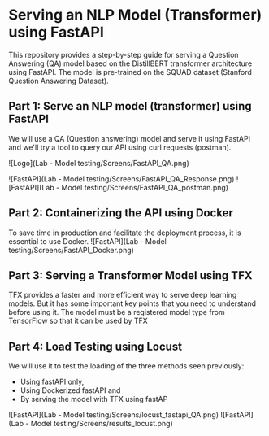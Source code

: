 # Serving an NLP Model (Transformer) using FastAPI

This repository provides a step-by-step guide for serving a Question Answering (QA) model based on the DistillBERT transformer architecture using FastAPI.
The model is pre-trained on the SQUAD dataset (Stanford Question Answering Dataset).



## Part 1:  Serve an NLP model (transformer) using FastAPI

We will use a QA (Question answering) model and serve it using FastAPI and we'll try a tool to query our API using curl requests (postman).

![Logo](Lab - Model testing/Screens/FastAPI_QA.png)

![FastAPI](Lab - Model testing/Screens/FastAPI_QA_Response.png)
![FastAPI](Lab - Model testing/Screens/FastAPI_QA_postman.png)

## Part 2: Containerizing the API using Docker
To save time in production and facilitate the deployment process, it is essential to use Docker.
![FastAPI](Lab - Model testing/Screens/FastAPI_Docker.png)

## Part 3: Serving a Transformer Model using TFX
TFX provides a faster and more efficient way to serve deep learning models. But it has some 
important key points that you need to understand before using it. The model must be a 
registered model type from TensorFlow so that it can be used by TFX

## Part 4: Load Testing using Locust
We will use it to test the loading of the three methods seen previously:
- Using fastAPI only, 
- Using Dockerized fastAPI and 
- By serving the model with TFX using fastAP

![FastAPI](Lab - Model testing/Screens/locust_fastapi_QA.png)
![FastAPI](Lab - Model testing/Screens/results_locust.png)

